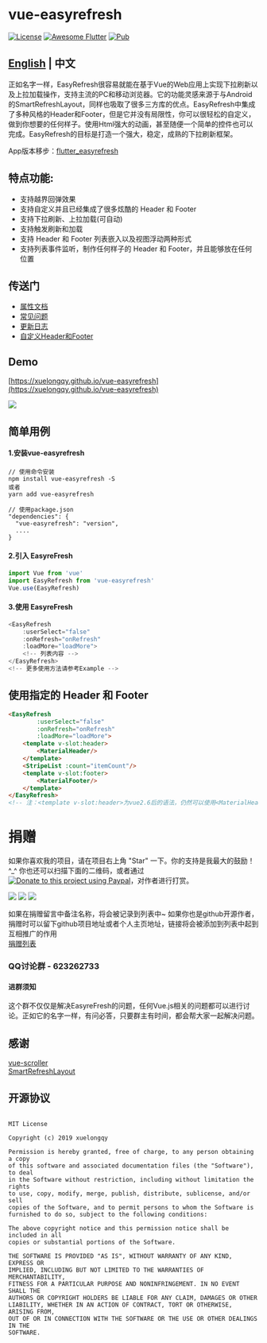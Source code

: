 # vue-easyrefresh

[![License](https://img.shields.io/badge/license-MIT-green.svg)](/LICENSE)
[![Awesome Flutter](https://img.shields.io/badge/Awesome-Vue-orange.svg)](https://vuejs.org)
[![Pub](https://img.shields.io/badge/npm-v1.0.0-orange.svg)](https://www.npmjs.com/package/vue-easyrefresh)

## [English](https://github.com/xuelongqy/vue-easyrefresh/blob/master/README_EN.md) | 中文

正如名字一样，EasyRefresh很容易就能在基于Vue的Web应用上实现下拉刷新以及上拉加载操作，支持主流的PC和移动浏览器。它的功能灵感来源于与Android的SmartRefreshLayout，同样也吸取了很多三方库的优点。EasyRefresh中集成了多种风格的Header和Footer，但是它并没有局限性，你可以很轻松的自定义，做到你想要的任何样子。使用Html强大的动画，甚至随便一个简单的控件也可以完成。EasyRefresh的目标是打造一个强大，稳定，成熟的下拉刷新框架。

App版本移步：[flutter_easyrefresh](https://github.com/xuelongqy/flutter_easyrefresh)

## 特点功能:

 - 支持越界回弹效果
 - 支持自定义并且已经集成了很多炫酷的 Header 和 Footer
 - 支持下拉刷新、上拉加载(可自动)
 - 支持触发刷新和加载
 - 支持 Header 和 Footer 列表嵌入以及视图浮动两种形式
 - 支持列表事件监听，制作任何样子的 Header 和 Footer，并且能够放在任何位置
 
## 传送门

 - [属性文档](https://github.com/xuelongqy/vue-easyrefresh/blob/master/art/md/cn/PROPERTY.md)
 - [常见问题](https://github.com/xuelongqy/vue-easyrefresh/blob/master/art/md/cn/FAQ.md)
 - [更新日志](https://github.com/xuelongqy/vue-easyrefresh/blob/master/art/md/cn/CHANGELOG.md)
 - [自定义Header和Footer](https://github.com/xuelongqy/vue-easyrefresh/blob/master/art/md/cn/CUSTOM_HEADER_FOOTER.md)

## Demo
[https://xuelongqy.github.io/vue-easyrefresh](https://xuelongqy.github.io/vue-easyrefresh)

![](https://raw.githubusercontent.com/xuelongqy/vue-easyrefresh/master/art/image/demo_QRCode.png)
 
## 简单用例
#### 1.安装vue-easyrefresh
```
// 使用命令安装
npm install vue-easyrefresh -S
或者
yarn add vue-easyrefresh

// 使用package.json
"dependencies": {
  "vue-easyrefresh": "version",
  ....
}
```
#### 2.引入 EasyreFresh
```javascript
import Vue from 'vue'
import EasyRefresh from 'vue-easyrefresh'
Vue.use(EasyRefresh)
```
#### 3.使用 EasyreFresh
```javascript
<EasyRefresh
    :userSelect="false"
    :onRefresh="onRefresh"
    :loadMore="loadMore">
    <!-- 列表内容 -->
</EasyRefresh>
<!-- 更多使用方法请参考Example -->
```

## 使用指定的 Header 和 Footer
```html
<EasyRefresh
        :userSelect="false"
        :onRefresh="onRefresh"
        :loadMore="loadMore">
    <template v-slot:header>
        <MaterialHeader/>
    </template>
    <StripeList :count="itemCount"/>
    <template v-slot:footer>
        <MaterialFooter/>
    </template>
</EasyRefresh>
<!-- 注：<template v-slot:header>为vue2.6后的语法，仍然可以使用<MaterialHeader slot="header"/> -->
```

# 捐赠
如果你喜欢我的项目，请在项目右上角 "Star" 一下。你的支持是我最大的鼓励！ ^_^
你也还可以扫描下面的二维码，或者通过[![Donate to this project using Paypal](https://img.shields.io/badge/paypal-donate-yellow.svg)](https://www.paypal.com/cgi-bin/webscr?cmd=_s-xclick&hosted_button_id=334PPRBZTY3J8&source=url)，对作者进行打赏。  

![](https://raw.githubusercontent.com/xuelongqy/donation/master/pay_alipay.jpg?raw=true) ![](https://raw.githubusercontent.com/xuelongqy/donation/master/pay_wxpay.jpg?raw=true) ![](https://raw.githubusercontent.com/xuelongqy/donation/master/pay_tencent.jpg?raw=true)

如果在捐赠留言中备注名称，将会被记录到列表中~ 如果你也是github开源作者，捐赠时可以留下github项目地址或者个人主页地址，链接将会被添加到列表中起到互相推广的作用  
[捐赠列表](https://github.com/xuelongqy/donation/blob/master/DONATIONLIST.md)

### QQ讨论群 - 623262733
#### 进群须知
这个群不仅仅是解决EasyreFresh的问题，任何Vue.js相关的问题都可以进行讨论。正如它的名字一样，有问必答，只要群主有时间，都会帮大家一起解决问题。

## 感谢
[vue-scroller](https://github.com/wangdahoo/vue-scroller)   
[SmartRefreshLayout](https://github.com/scwang90/SmartRefreshLayout)  

## 开源协议
 
```
 
MIT License

Copyright (c) 2019 xuelongqy

Permission is hereby granted, free of charge, to any person obtaining a copy
of this software and associated documentation files (the "Software"), to deal
in the Software without restriction, including without limitation the rights
to use, copy, modify, merge, publish, distribute, sublicense, and/or sell
copies of the Software, and to permit persons to whom the Software is
furnished to do so, subject to the following conditions:

The above copyright notice and this permission notice shall be included in all
copies or substantial portions of the Software.

THE SOFTWARE IS PROVIDED "AS IS", WITHOUT WARRANTY OF ANY KIND, EXPRESS OR
IMPLIED, INCLUDING BUT NOT LIMITED TO THE WARRANTIES OF MERCHANTABILITY,
FITNESS FOR A PARTICULAR PURPOSE AND NONINFRINGEMENT. IN NO EVENT SHALL THE
AUTHORS OR COPYRIGHT HOLDERS BE LIABLE FOR ANY CLAIM, DAMAGES OR OTHER
LIABILITY, WHETHER IN AN ACTION OF CONTRACT, TORT OR OTHERWISE, ARISING FROM,
OUT OF OR IN CONNECTION WITH THE SOFTWARE OR THE USE OR OTHER DEALINGS IN THE
SOFTWARE.

 
 ```
